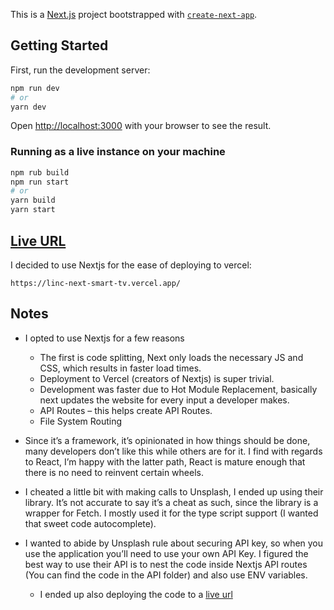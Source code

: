 This is a [Next.js](https://nextjs.org/) project bootstrapped with [`create-next-app`](https://github.com/vercel/next.js/tree/canary/packages/create-next-app).

## Getting Started

First, run the development server:

```bash
npm run dev
# or
yarn dev
```

Open [http://localhost:3000](http://localhost:3000) with your browser to see the result.

### Running as a live instance on your machine

```bash
npm rub build
npm run start
# or
yarn build
yarn start
```

## [Live URL](https://linc-next-smart-tv.vercel.app/)

I decided to use Nextjs for the ease of deploying to vercel:

    https://linc-next-smart-tv.vercel.app/

## Notes

- I opted to use Nextjs for a few reasons

  - The first is code splitting, Next only loads the necessary JS and CSS, which results in faster load times.
  - Deployment to Vercel (creators of Nextjs) is super trivial.
  - Development was faster due to Hot Module Replacement, basically next updates the website for every input a developer makes.
  - API Routes – this helps create API Routes.
  - File System Routing

- Since it’s a framework, it’s opinionated in how things should be done, many developers don’t like this while others are for it. I find with regards to React, I’m happy with the latter path, React is mature enough that there is no need to reinvent certain wheels.

- I cheated a little bit with making calls to Unsplash, I ended up using their library. It’s not accurate to say it’s a cheat as such, since the library is a wrapper for Fetch. I mostly used it for the type script support (I wanted that sweet code autocomplete).

- I wanted to abide by Unsplash rule about securing API key, so when you use the application you’ll need to use your own API Key. I figured the best way to use their API is to nest the code inside Nextjs API routes (You can find the code in the API folder) and also use ENV variables.

  - I ended up also deploying the code to a [live url](https://linc-next-smart-tv.vercel.app/)

